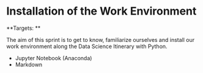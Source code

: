 # Installation of the Work Environment

**Targets: **

The aim of this sprint is to get to know, familiarize ourselves and install our work environment along the Data Science Itinerary with Python.

- Jupyter Notebook (Anaconda)
- Markdown
